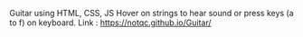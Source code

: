 Guitar using HTML, CSS, JS
Hover on strings to hear sound or press keys (a to f) on keyboard.
Link : https://notqc.github.io/Guitar/
